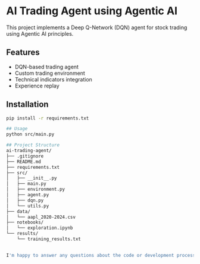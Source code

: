 # AI Trading Agent using Agentic AI

This project implements a Deep Q-Network (DQN) agent for stock trading using Agentic AI principles.

## Features
- DQN-based trading agent
- Custom trading environment
- Technical indicators integration
- Experience replay

## Installation
```bash
pip install -r requirements.txt

## Usage
python src/main.py

## Project Structure
ai-trading-agent/
├── .gitignore
├── README.md
├── requirements.txt
├── src/
│   ├── __init__.py
│   ├── main.py
│   ├── environment.py
│   ├── agent.py
│   ├── dqn.py
│   └── utils.py
├── data/
│   └── aapl_2020-2024.csv
├── notebooks/
│   └── exploration.ipynb
└── results/
    └── training_results.txt

    
I'm happy to answer any questions about the code or development process. Your thoughts and suggestions are always appreciated!

